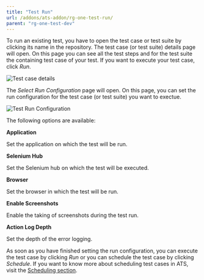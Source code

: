 ```yaml
---
title: "Test Run"
url: /addons/ats-addon/rg-one-test-run/
parent: "rg-one-test-dev"
---
```


To run an existing test, you have to open the test case or test suite by clicking its name in the repository.
The test case (or test suite) details page will open. On this page you can see all the test steps and for the test suite the containing test case of your test. If you want to execute your test case, click _Run_.

![Test case details](/attachments/addons/ats-addon/rg-ats/rg-one-ats/rg-one-test-dev/rg-one-test-run/testCaseDetails.png)

The _Select Run Configuration_ page will open. On this page, you can set the run configuration for the test case (or test suite) you want to exectue.

![Test Run Configuration](/attachments/addons/ats-addon/rg-ats/rg-one-ats/rg-one-test-dev/rg-one-test-run/runConfiguration.png)

The following options are available:

**Application**

Set the application on which the test will be run.

**Selenium Hub**

Set the Selenium hub on which the test will be executed.

**Browser**

Set the browser in which the test will be run.

**Enable Screenshots**

Enable the taking of screenshots during the test run.

**Action Log Depth**

Set the depth of the error logging.

As soon as you have finished setting the run configuration, you can execute the test case by clicking _Run_ or you can schedule the test case by clicking _Schedule_. If you want to know more about scheduling test cases in ATS, visit the [Scheduling section](/addons/ats-addon/rg-one-scheduling/).
